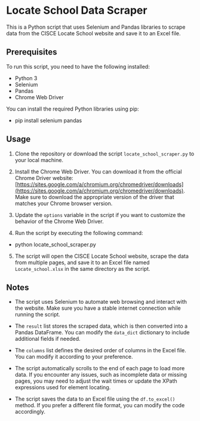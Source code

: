 # Locate School Data Scraper

This is a Python script that uses Selenium and Pandas libraries to scrape data from the CISCE Locate School website and save it to an Excel file.

## Prerequisites

To run this script, you need to have the following installed:

- Python 3
- Selenium
- Pandas
- Chrome Web Driver

You can install the required Python libraries using pip:

- pip install selenium pandas


## Usage

1. Clone the repository or download the script `locate_school_scraper.py` to your local machine.

2. Install the Chrome Web Driver. You can download it from the official Chrome Driver website: [https://sites.google.com/a/chromium.org/chromedriver/downloads](https://sites.google.com/a/chromium.org/chromedriver/downloads). Make sure to download the appropriate version of the driver that matches your Chrome browser version.

3. Update the `options` variable in the script if you want to customize the behavior of the Chrome Web Driver.

4. Run the script by executing the following command:
- python locate_school_scraper.py


5. The script will open the CISCE Locate School website, scrape the data from multiple pages, and save it to an Excel file named `Locate_school.xlsx` in the same directory as the script.

## Notes

- The script uses Selenium to automate web browsing and interact with the website. Make sure you have a stable internet connection while running the script.

- The `result` list stores the scraped data, which is then converted into a Pandas DataFrame. You can modify the `data_dict` dictionary to include additional fields if needed.

- The `columns` list defines the desired order of columns in the Excel file. You can modify it according to your preference.

- The script automatically scrolls to the end of each page to load more data. If you encounter any issues, such as incomplete data or missing pages, you may need to adjust the wait times or update the XPath expressions used for element locating.

- The script saves the data to an Excel file using the `df.to_excel()` method. If you prefer a different file format, you can modify the code accordingly.
